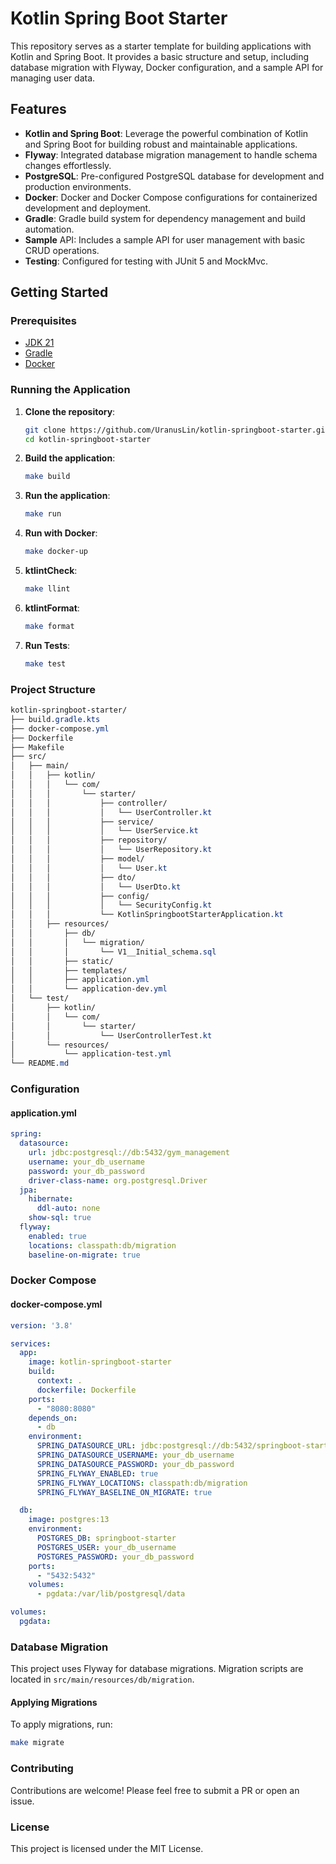 # Kotlin Spring Boot Starter

This repository serves as a starter template for building applications with Kotlin and Spring Boot. It provides a basic structure and setup, including database migration with Flyway, Docker configuration, and a sample API for managing user data.
## Features

- **Kotlin and Spring Boot**: Leverage the powerful combination of Kotlin and Spring Boot for building robust and maintainable applications.
- **Flyway**: Integrated database migration management to handle schema changes effortlessly.
- **PostgreSQL**: Pre-configured PostgreSQL database for development and production environments.
- **Docker**: Docker and Docker Compose configurations for containerized development and deployment.
- **Gradle**: Gradle build system for dependency management and build automation.
- **Sample** API: Includes a sample API for user management with basic CRUD operations.
- **Testing**: Configured for testing with JUnit 5 and MockMvc.

## Getting Started

### Prerequisites

- [JDK 21](https://jdk.java.net/)
- [Gradle](https://gradle.org/)
- [Docker](https://www.docker.com/)

### Running the Application

1. **Clone the repository**:
   ```sh
   git clone https://github.com/UranusLin/kotlin-springboot-starter.git
   cd kotlin-springboot-starter
   ```

2. **Build the application**:
   ```sh
   make build
   ```
   
3. **Run the application**:
   ```sh
   make run
   ```

4. **Run with Docker**:
   ```sh
   make docker-up
   ```

5. **ktlintCheck**:
   ```sh
   make llint
   ```

6. **ktlintFormat**:
   ```sh
   make format
   ```

7. **Run Tests**:
   ```sh
   make test
   ```
   
### Project Structure
```css
kotlin-springboot-starter/
├── build.gradle.kts
├── docker-compose.yml
├── Dockerfile
├── Makefile
├── src/
│   ├── main/
│   │   ├── kotlin/
│   │   │   └── com/
│   │   │       └── starter/
│   │   │           ├── controller/
│   │   │           │   └── UserController.kt
│   │   │           ├── service/
│   │   │           │   └── UserService.kt
│   │   │           ├── repository/
│   │   │           │   └── UserRepository.kt
│   │   │           ├── model/
│   │   │           │   └── User.kt
│   │   │           ├── dto/
│   │   │           │   └── UserDto.kt
│   │   │           ├── config/
│   │   │           │   └── SecurityConfig.kt
│   │   │           └── KotlinSpringbootStarterApplication.kt
│   │   ├── resources/
│   │       ├── db/
│   │       │   └── migration/
│   │       │       └── V1__Initial_schema.sql
│   │       ├── static/
│   │       ├── templates/
│   │       ├── application.yml
│   │       └── application-dev.yml
│   └── test/
│       ├── kotlin/
│       │   └── com/
│       │       └── starter/
│       │           └── UserControllerTest.kt
│       └── resources/
│           └── application-test.yml
└── README.md
```

### Configuration
#### application.yml
```yaml
spring:
  datasource:
    url: jdbc:postgresql://db:5432/gym_management
    username: your_db_username
    password: your_db_password
    driver-class-name: org.postgresql.Driver
  jpa:
    hibernate:
      ddl-auto: none
    show-sql: true
  flyway:
    enabled: true
    locations: classpath:db/migration
    baseline-on-migrate: true
```

### Docker Compose
#### docker-compose.yml
```yaml
version: '3.8'

services:
  app:
    image: kotlin-springboot-starter
    build:
      context: .
      dockerfile: Dockerfile
    ports:
      - "8080:8080"
    depends_on:
      - db
    environment:
      SPRING_DATASOURCE_URL: jdbc:postgresql://db:5432/springboot-starter
      SPRING_DATASOURCE_USERNAME: your_db_username
      SPRING_DATASOURCE_PASSWORD: your_db_password
      SPRING_FLYWAY_ENABLED: true
      SPRING_FLYWAY_LOCATIONS: classpath:db/migration
      SPRING_FLYWAY_BASELINE_ON_MIGRATE: true

  db:
    image: postgres:13
    environment:
      POSTGRES_DB: springboot-starter
      POSTGRES_USER: your_db_username
      POSTGRES_PASSWORD: your_db_password
    ports:
      - "5432:5432"
    volumes:
      - pgdata:/var/lib/postgresql/data

volumes:
  pgdata:
```

### Database Migration
This project uses Flyway for database migrations. Migration scripts are located in `src/main/resources/db/migration`.

#### Applying Migrations
To apply migrations, run:
```sh
make migrate
```

### Contributing
Contributions are welcome! Please feel free to submit a PR or open an issue.

### License
This project is licensed under the MIT License.

